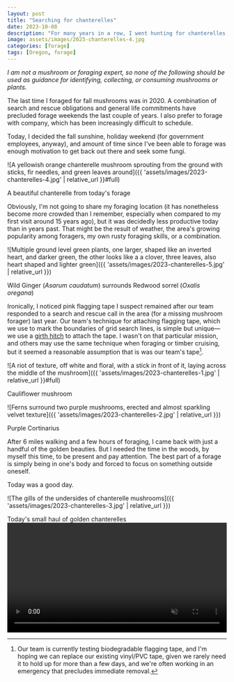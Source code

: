 ```yaml
---
layout: post
title: "Searching for chanterelles"
date: 2023-10-08
description: "For many years in a row, I went hunting for chanterelles in October. But it's been three years since I was last able to take advantage of the short Autumnal fungal window. Today, I was finally able to get out and find a few of the precious golden mushrooms."
image: assets/images/2023-chanterelles-4.jpg
categories: [forage]
tags: [Oregon, forage]
---
```


_I am not a mushroom or foraging expert, so none of the following should be used as guidance for identifying, collecting, or consuming mushrooms or plants._

The last time I foraged for fall mushrooms was in 2020. A combination of search and rescue obligations and general life commitments have precluded forage weekends the last couple of years. I also prefer to forage with company, which has been increasingly difficult to schedule.

Today, I decided the fall sunshine, holiday weekend (for government employees, anyway), and amount of time since I've been able to forage was enough motivation to get back out there and seek some fungi.

![A yellowish orange chanterelle mushroom sprouting from the ground with sticks, fir needles, and green leaves around]({{ 'assets/images/2023-chanterelles-4.jpg' | relative_url }}#full)

<figcaption>A beautiful chanterelle from today's forage</figcaption>

Obviously, I'm not going to share my foraging location (it has nonetheless become more crowded than I remember, especially  when compared to my first visit around 15 years ago), but it was decidedly less productive today than in years past. That might be the result of weather, the area's growing popularity among foragers, my own rusty foraging skills, or a combination.

![Multiple ground level green plants, one larger, shaped like an inverted heart, and darker green, the other looks like a a clover, three leaves, also heart shaped and lighter green]({{ 'assets/images/2023-chanterelles-5.jpg' | relative_url }})

<figcaption>Wild Ginger (<i>Asarum caudatum</i>) surrounds Redwood sorrel (<i>Oxalis oregana</i>)</figcaption>

Ironically, I noticed pink flagging tape I suspect remained after our team responded to a search and rescue call in the area (for a missing mushroom forager) last year. Our team's technique for attaching flagging tape, which we use to mark the boundaries of grid search lines, is simple but unique—we use a [girth hitch](https://www.animatedknots.com/girth-hitch-knot) to attach the tape. I wasn't on that particular mission, and others may use the same technique when foraging or timber cruising, but it seemed a reasonable assumption that is was our team's tape[^1].

[^1]: Our team is currently testing biodegradable flagging tape, and I'm hoping we can replace our existing vinyl/PVC tape, given we rarely need it to hold up for more than a few days, and we're often working in an emergency that precludes immediate removal.

![A riot of texture, off white and floral, with a stick in front of it, laying across the middle of the mushroom]({{ 'assets/images/2023-chanterelles-1.jpg' | relative_url }}#full)

<figcaption>Cauliflower mushroom</figcaption>

![Ferns surround two purple mushrooms, erected and almost sparkling velvet texture]({{ 'assets/images/2023-chanterelles-2.jpg' | relative_url }})

<figcaption>Purple Cortinarius</figcaption>

After 6 miles walking and a few hours of foraging, I came back with just a handful of the golden beauties. But I needed the time in the woods, by myself this time, to be present and pay attention. The best part of a forage is simply being in one's body and forced to focus on something outside oneself.

Today was a good day.

![The gills of the undersides of chanterelle mushrooms]({{ 'assets/images/2023-chanterelles-3.jpg' | relative_url }})

<figcaption>Today's small haul of golden chanterelles</figcaption>

<video width="100%" autoplay muted controls loop>
<source src="{{ 'assets/video/2023-chanterelles.mp4' | relative_url }}" type="video/mp4">
Your browser does not support the video tag.
</video> 